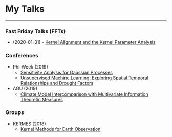 # My Talks

---

### Fast Friday Talks (FFTs)

* (2020-01-31) - [Kernel Alignment and the Kernel Parameter Analysis](talks/2020_fft_01_31_hsic_align.md)

### Conferences

* Phi-Week (2019)
  * [Sensitivity Analysis for Gaussian Processes](talks/2019_phiweek_gpsens.md)
  * [Unsupervised Machine Learning: Exploring Spatial Temporal Relationships and Drought Factors](talks/2019_phiweek_rbigad.md)
* AGU (2019)
  * [Climate Model Intercomparison with Multivariate Information Theoretic Measures](talks/2019_agu_rbigclima.md)

### Groups

* KERMES (2018)
  * [Kernel Methods for Earth Observation](talks/2018_kermes_egp.md)